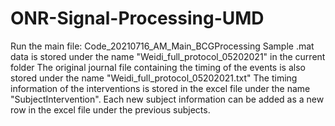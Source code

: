 # ONR-Signal-Processing-UMD
Run the main file: Code_20210716_AM_Main_BCGProcessing
Sample .mat data is stored under the name "Weidi_full_protocol_05202021" in the current folder
The original journal file containing the timing of the events is also stored under the name "Weidi_full_protocol_05202021.txt"
The timing information of the interventions is stored in the excel file under the name "SubjectIntervention". Each new subject information can be added as a new row in the excel file under the previous subjects.
